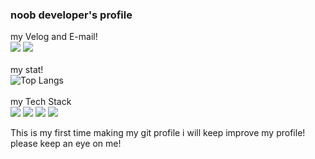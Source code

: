 ### noob developer's profile
my Velog and E-mail!<br>
<a href = "https://velog.io/@ningdol0711/posts"><img src="https://img.shields.io/badge/velog-20C997?style=flat&logo=velog&logoColor=white"></a>
<a href = "mailto:wnsrb2697@gmail.com"><img src="https://img.shields.io/badge/gmail-EA4335?style=flat&logo=Gmail&logoColor=white"></a>
<br><br>
my stat!<br>
![Top Langs](https://github-readme-stats.vercel.app/api/top-langs/?username=ningdol0711)
<br><br>
my Tech Stack<br>
<img src="https://img.shields.io/badge/-F7DF1E?style=flat&logo=JavaScript&logoColor=white">
<img src="https://img.shields.io/badge/-E34F26?style=flat&logo=HTML5&logoColor=white">
<img src="https://img.shields.io/badge/-1572B6?style=flat&logo=CSS3&logoColor=white">
<img src="https://img.shields.io/badge/-00599C?style=flat&logo=cplusplus&logoColor=white">

This is my first time making my git profile
i will keep improve my profile! please keep an eye on me!
